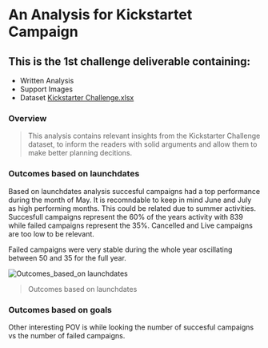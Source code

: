 # An Analysis for Kickstartet Campaign 
 ## This is the 1st challenge deliverable containing: 
  * Written Analysis
  * Support Images 
  * Dataset [Kickstarter Challenge.xlsx](https://github.com/dpiedra86/kickstarter-analysis/blob/main/Kickstarter_Challenge.xlsx)
  
  
  ### Overview
  >This analysis contains relevant insights from the Kickstarter Challenge dataset, to inform the readers with solid arguments and allow them to make better planning decitions. 
  
  ### Outcomes based on launchdates
  
  Based on launchdates analysis succesful campaigns had a top performance during the month of May. It is recomndable to keep in mind June and July as high performing months. This could be related due to summer activities. 
  Succesfull campaigns represent the 60% of the years activity with 839 while failed campaigns represent the 35%. Cancelled and Live campaigns are too low to be relevant. 
  
  Failed campaigns were very stable during the whole year oscillating between 50 and 35 for the full year. 
  
![Outcomes_based_on launchdates](https://github.com/dpiedra86/kickstarter-analysis/blob/main/Theater_Outcomes_vs_Launch.png)
>Outcomes based on launchdates


### Outcomes based on goals

Other interesting POV is while looking the number of succesful campaigns vs the number of failed campaigns. 

 
 
